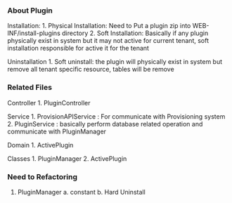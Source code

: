 ### About Plugin

Installation: 
    1. Physical Installation: Need to Put a plugin zip into WEB-INF/install-plugins directory 
    2. Soft Installation: Basically if any plugin physically exist in system but it may not active for
        current tenant, soft installation responsible for active it for the tenant 

Uninstallation
    1. Soft uninstall: the plugin will physically exist in system but remove all tenant specific resource, tables
        will be remove 


### Related Files
Controller 
    1. PluginController
        
Service
    1. ProvisionAPIService : For communicate with Provisioning system
    2. PluginService : basically perform database related operation and communicate with PluginManager
        
Domain
    1. ActivePlugin
    
Classes
    1. PluginManager
    2. ActivePlugin



### Need to Refactoring
1. PluginManager
    a. constant
    b. Hard Uninstall